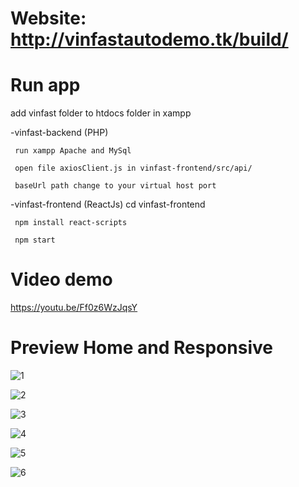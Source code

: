 # Website: http://vinfastautodemo.tk/build/

# Run app

add vinfast folder to htdocs folder in xampp

-vinfast-backend (PHP)

     run xampp Apache and MySql

     open file axiosClient.js in vinfast-frontend/src/api/

     baseUrl path change to your virtual host port

-vinfast-frontend (ReactJs) cd vinfast-frontend

     npm install react-scripts

     npm start
     
# Video demo

https://youtu.be/Ff0z6WzJqsY

# Preview Home and Responsive

![1](https://user-images.githubusercontent.com/88047306/153750213-73351112-df1e-4709-86aa-8834c8032366.png)

![2](https://user-images.githubusercontent.com/88047306/153750215-430bb0ff-a8be-4627-9f83-ace96d0b181c.png)

![3](https://user-images.githubusercontent.com/88047306/153750216-356eec41-ee1f-4794-a2d5-5d23f016fe31.png)

![4](https://user-images.githubusercontent.com/88047306/153750218-7c0988b5-bda3-4476-8363-4df931dd609d.png)

![5](https://user-images.githubusercontent.com/88047306/153750219-f9001237-b043-4280-a158-70340a05b4e5.png)

![6](https://user-images.githubusercontent.com/88047306/153750222-6ddaa7d0-7049-49c3-a174-006d3d38dd68.png)
